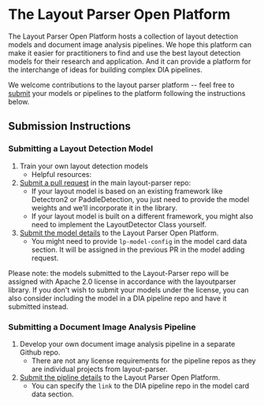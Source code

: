 # The Layout Parser Open Platform

The Layout Parser Open Platform hosts a collection of layout detection models and document image analysis pipelines. We hope this platform can make it easier for practitioners to find and use the best layout detection models for their research and application. And it can provide a platform for the interchange of ideas for building complex DIA pipelines.
 
We welcome contributions to the layout parser platform -- feel free to [submit](https://github.com/Layout-Parser/platform/issues/new?assignees=lolipopshock&labels=model%2Fupload&template=new-model-pipeline-addition.md&title=) your models or pipelines to the platform following the instructions below.

## Submission Instructions
 
### Submitting a Layout Detection Model
1. Train your own layout detection models
    - Helpful resources: 
2. [Submit a pull request](https://github.com/Layout-Parser/layout-parser/compare) in the main layout-parser repo:
    - If your layout model is based on an existing framework like Detectron2 or PaddleDetection, you just need to provide the model weights and we’ll incorporate it in the library. 
    - If your layout model is built on a different framework, you might also need to implement the LayoutDetector Class yourself. 
3. [Submit the model details](https://github.com/Layout-Parser/platform/issues/new?assignees=lolipopshock&labels=model%2Fupload&template=new-model-pipeline-addition.md&title=) to the Layout Parser Open Platform. 
    - You might need to provide `lp-model-config` in the model card data section. It will be assigned in the previous PR in the model adding request. 

Please note: the models submitted to the Layout-Parser repo will be assigned with Apache 2.0 license in accordance with the layoutparser library. If you don't wish to submit your models under the license, you can also consider including the model in a DIA pipeline repo and have it submitted instead.

### Submitting a Document Image Analysis Pipeline
1. Develop your own document image analysis pipeline in a separate Github repo. 
    - There are not any license requirements for the pipeline repos as they are individual projects from layout-parser. 
2. [Submit the pipline details](https://github.com/Layout-Parser/platform/issues/new?assignees=lolipopshock&labels=model%2Fupload&template=new-model-pipeline-addition.md&title=) to the Layout Parser Open Platform. 
    - You can specify the `link` to the DIA pipeline repo in the model card data section. 